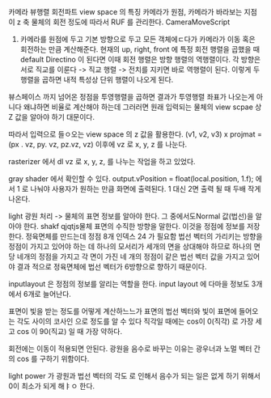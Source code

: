 카메라 뷰행렬 회전파트
view space 의 특징
카메라가 원점, 카메라가 바라보는 지점이 z 축
물체의 회전 정도에 따라서 RUF 를 관리한다.
CameraMoveScript

1. 카메라를 원점에 두고 기본 방향으로 두고 모든 객체에ㄷ다가 카메라가 이동 혹은 회전하는 만큼 계산해준다.
현재의 up, right, front 에 특정 회전 행렬을 곱했을 때 default Directino 이 된다면 이때 회전 행렬은 방향 행렬의 역행렬이다. 
각 방향은 서로 직교를 이룬다 -> 직교 행렬 -> 전치를 지키면 바로 역행렬이 된다. 
이렇게 두 행렬을 곱하면 내적 특성상 단위 행렬이 나오게 된다.

뷰스페이스 까지 넘어온 정점을 투영행렬을 곱하면 결과가 투영행렬 좌표가 나오는게 아니다 
왜냐하면 비율로 계산해야 하는데 그러러면 원래 입력되는 물체의 view scpae 상 Z 값을 알아야 하기 대문이다.

따라서 입력으로 들ㅇ오는 view space 의 z 값을 활용한다. 
(v1, v2, v3) x projmat = (px . vz, py. vz, pz.vz, vz)
이후에 vz 로 x, y, z 를 나눈다.

rasterizer 에서 dl vz 로 x, y, z, 를 나누는 작업을 하고 있었다.

gray shader 에서 확인할 수 있다.
output.vPosition = float(local.position, 1.f);
에서 1 로 나눠야 사용자가 원하는 만큼 화면에 출력된다.
1 대신 2면 출력 될 때 두배 작게 나온다. 


light 광원 처리 -> 물체의 표면 정보를 알아야 한다. 그 중에서도Normal 값(법선)을 알아야 한다. shakf qjqtjs물체 표면의 수직한 방향을 말한다. 이것을 정점에 정보를 저장한다. 
정육면체를 만드는데 정점 8개 인덱스 24 가 필요함
법선 벡터의 가리키는 방향을 정점이 가지고 있어야 하는 데 하나의 모서리가 세개의 면을 상대해야 하므로 하나의 면당 네개의 정점을 가지고 각 면이 가진 네 개의 정점이 같은 법선 벡터 값을 가지고 있어야 결과 적으로 정육면체에 법선 벡터가 6방향으로 향하기 때문이다.

inputlayout 은 정점의 정보를 알리는 역할을 한다.
input layout 에 다마을 정보도 3개에서 6개로 늘어난다. 

표면이 빛을 받는 정도를 어떻게 계산하느느가
표면의  법선 벡터와 빛이 표면에 들어오는 각도 사이의 코사인 으로 정도를 알 수 있다 직각일 때에는 cos이 0(직각) 로 가장 세고 cos 이 90(직교) 일 때 가장 약하다. 

회전에는 이동이 적용되면 안된다.
광원을 음수로 바꾸는 이유는 광우너과 노멀 벡터 간의 cos 를 구하기 위함이다.

light power 가 광원과 법선 벡터의 각도 로 인해서 음수가 되는 일은 없게 하기 위해서 0이 최소가 되게 해ㅑㅇ 한다.